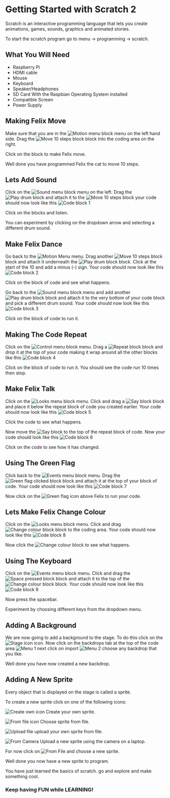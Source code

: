 # Getting Started with Scratch 2
Scratch is an interactive programming language that lets you create animations, games, sounds, graphics and animated stories.

To start the scratch program go to menu -> programming -> scratch.

## What You Will Need
* Raspberry Pi
* HDMI cable
* Mouse
* Keyboard
* Speaker/Headphones
* SD Card With the Raspbian Operating System installed
* Compatible Screen
* Power Supply

## Making Felix Move
Make sure that you are in the ![Motion menu block](Images/Motion_Menu.png) menu on the left hand side. Drag the ![Move 10 steps block](Images/move_10_steps.png) block into the coding area on the right.

Click on the block to make Felix move.

Well done you have programmed Felix the cat to move 10 steps.

## Lets Add Sound
Click on the ![Sound menu block](Images/Sound_Menu.png) menu on the left. Drag the ![Play drum block](Images/play_drum.png) and attach it to the ![Move 10 steps block](Images/move_10_steps.png) your code should now look like this ![Code block 1](Images/code_block_1.png)

Click on the blocks and listen.

You can experiment by clicking on the dropdown arrow and selecting a different drum sound.

## Make Felix Dance
Go back to the ![Motion Menu](Images/Motion_Menu.png) menu. Drag another ![Move 10 steps block](Images/move_10_steps.png) block and attach it underneath the ![Play drum block](Images/play_drum.png) block. Click at the start of the 10 and add a minus (-) sign. Your code should now look like this ![Code block 2](Images/code_block_2.png)

Click on the block of code and see what happens.

Go back to the ![Sound menu block](Images/Sound_Menu.png) menu and add another ![Play drum block](Images/play_drum.png) block and attach it to the very bottom of your code block and pick a different drum sound. Your code should now look like this ![Code block 3](Images/code_block_3.png)

Click on the block of code to run it.

## Making The Code Repeat
Click on the ![Control menu block](Images/Control_Menu.png) menu. Drag a ![Repeat block](Images/Repeat_block.png) block and drop it at the top of your code making it wrap around all the other blocks like this ![Code block 4](Images/code_block_4.png)

Click on the block of code to run it. You should see the code run 10 times then stop.

## Make Felix Talk
Click on the ![Looks menu block](Images/Looks_Menu.png) menu. Click and drag a ![Say block](Images/Say_Block.png) block and place it below the repeat block of code you created earlier. Your code should now look like this ![Code block 5](Images/code_block_5.png)

Click the code to see what happens.

Now move the ![Say block](Images/Say_Block.png) to the top of the repeat block of code. Now your code should look like this ![Code block 6](Images/code_block_6.png)

Click on the code to see how it has changed.   

## Using The Green Flag
Click back to the ![Events menu block](Images/Events_menu.png) menu. Drag the ![Green flag clicked block](Images/Green_Flag_Clicked.png) block and attach it at the top of your block of code. Your code should now look like this ![Code block 7](Images/code_block_7.png)

Now click on the ![Green flag icon](Images/Green_Flag.png) above Felix to run your code.

## Lets Make Felix Change Colour
Click on the ![Looks menu block](Images/Looks_Menu.png) menu. Click and drag ![Change colour block](Images/Change_Colour.png) block to the coding area. Your code should now look like this ![Code block 8](Images/code_block_8.png)

Now click the ![Change colour block](Images/Change_Colour.png) to see what happens.

## Using The Keyboard
Click on the ![Events menu block](Images/Events_menu.png) menu. Click and drag the ![Space pressed block](Images/Space_Pressed.png) block and attach it to the top of the ![Change colour block](Images/Change_Colour.png) block. Your code should now look like this ![Code block 9](Images/code_block_9.png)

Now press the spacebar.

Experiment by choosing different keys from the dropdown menu.

## Adding A Background
We are now going to add a background to the stage. To do this click on the ![Stage icon](Images/stage_icon_2.png) icon. Now click on the backdrops tab at the top of the code area ![Menu 1](Images/menu_1_2.png) next click on import ![Menu 2](Images/menu_2_2.png) choose any backdrop that you like.

Well done you have now created a new backdrop.

## Adding A New Sprite
Every object that is displayed on the stage is called a sprite.

To create a new sprite click on one of the following icons:

![Create own icon](Images/create_own_2.png) Create your own sprite.

![From file icon](Images/from_file_2.png) Choose sprite from file.

![Upload file](Images/Upload_file.png) upload your own sprite from file.

![From Camera](Images/From_camera.png) Upload a new sprite using the camera on a laptop.

For now click on ![From File](Images/from_file_2.png) and choose a new sprite.

Well done you now have a new sprite to program.

You have just learned the basics of scratch. go and explore and make something cool.

### Keep having FUN while LEARNING!
